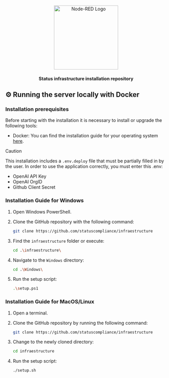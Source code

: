# <picture>

<div align=center>
  <img src ="https://avatars.githubusercontent.com/u/151918147?s=200&v=4" width="200px"  heigth="200px" alt="Node-RED Logo"></img></picture>
</div>
  <h4 align="center">Status infrastructure installation repository</h4>

## ⚙ Running the server locally with Docker

### Installation prerequisites

Before starting with the installation it is necessary to install or upgrade the following tools:

- Docker: You can find the installation guide for your operating system [here](https://docs.docker.com/get-docker/).

> [!CAUTION]
> This installation includes a `.env.deploy` file that must be partially filled in by the user. In order to use the application correctly, you must enter this .env:
>
> - OpenAI API Key
> - OpenAI OrgID
> - Github Client Secret

### Installation Guide for Windows

1. Open Windows PowerShell.

2. Clone the GitHub repository with the following command:

   ```bash
   git clone https://github.com/statuscompliance/infraestructure
   ```

3. Find the `infraestructure` folder or execute:

   ```bash
   cd .\infraestructure\
   ```

4. Navigate to the `Windows` directory:

   ```bash
   cd .\Windows\
   ```

5. Run the setup script:

   ```bash
   .\setup.ps1
   ```

### Installation Guide for MacOS/Linux

1. Open a terminal.

2. Clone the GitHub repository by running the following command:

   ```bash
   git clone https://github.com/statuscompliance/infraestructure
   ```

3. Change to the newly cloned directory:

   ```bash
   cd infraestructure
   ```

4. Run the setup script:

   ```bash
   ./setup.sh
   ```
